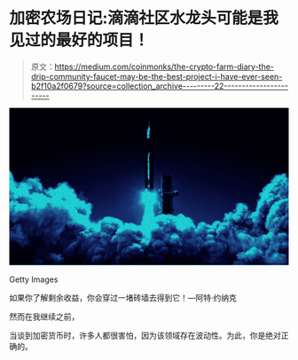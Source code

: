 # 加密农场日记:滴滴社区水龙头可能是我见过的最好的项目！

> 原文：<https://medium.com/coinmonks/the-crypto-farm-diary-the-drip-community-faucet-may-be-the-best-project-i-have-ever-seen-b2f10a2f0679?source=collection_archive---------22----------------------->

![](img/e1201a05be6877774e4ffbe29545c794.png)

Getty Images

如果你了解剩余收益，你会穿过一堵砖墙去得到它！—阿特·约纳克

然而在我继续之前，

当谈到加密货币时，许多人都很害怕，因为该领域存在波动性。为此，你是绝对正确的。